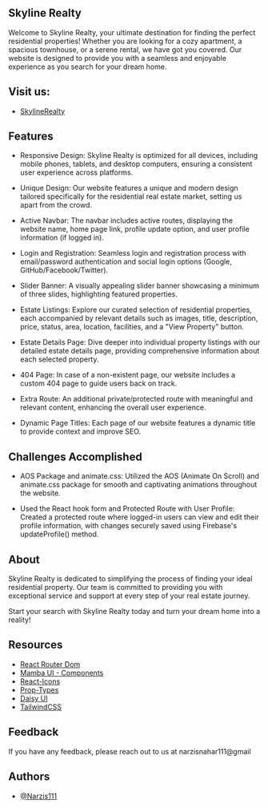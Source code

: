 ## Skyline Realty
Welcome to Skyline Realty, your ultimate destination for finding the perfect residential properties! Whether you are looking for a cozy apartment, a spacious townhouse, or a serene rental, we have got you covered. Our website is designed to provide you with a seamless and enjoyable experience as you search for your dream home.



## Visit us:
- [SkylineRealty](https://assignment-9-project-7021d.web.app/)

## Features
- Responsive Design: Skyline Realty is optimized for all devices, including mobile phones, tablets, and desktop computers, ensuring a consistent user experience across platforms.

- Unique Design: Our website features a unique and modern design tailored specifically for the residential real estate market, setting us apart from the crowd.

- Active Navbar: The navbar includes active routes, displaying the website name, home page link, profile update option, and user profile information (if logged in).

- Login and Registration: Seamless login and registration process with email/password authentication and social login options (Google, GitHub/Facebook/Twitter).

- Slider Banner: A visually appealing slider banner showcasing a minimum of three slides, highlighting featured properties.

- Estate Listings: Explore our curated selection of residential properties, each accompanied by relevant details such as images, title, description, price, status, area, location, facilities, and a "View Property" button.

- Estate Details Page: Dive deeper into individual property listings with our detailed estate details page, providing comprehensive information about each selected property.

- 404 Page: In case of a non-existent page, our website includes a custom 404 page to guide users back on track.

- Extra Route: An additional private/protected route with meaningful and relevant content, enhancing the overall user experience.

- Dynamic Page Titles: Each page of our website features a dynamic title to provide context and improve SEO.


## Challenges Accomplished
- AOS Package and animate.css: Utilized the AOS (Animate On Scroll) and animate.css package for smooth and captivating animations throughout the website.

- Used the React hook form and Protected Route with User Profile: Created a protected route where logged-in users can view and edit their profile information, with changes securely saved using Firebase's updateProfile() method.


## About
Skyline Realty is dedicated to simplifying the process of finding your ideal residential property. Our team is committed to providing you with exceptional service and support at every step of your real estate journey.

Start your search with Skyline Realty today and turn your dream home into a reality!


## Resources
- [React Router Dom](https://reactrouter.com/en/main/start/tutorial)
- [Mamba UI - Components](https://mambaui.com/components)
- [React-Icons](https://react-icons.github.io/react-icons/)
- [Prop-Types](https://www.npmjs.com/package/prop-types)
- [Daisy UI](https://daisyui.com/)
- [TailwindCSS](https://tailwindcss.com/)
## Feedback

If you have any feedback, please reach out to us at narzisnahar111@gmail
## Authors
- [@Narzis111](https://www.github.com/Narzis111)

